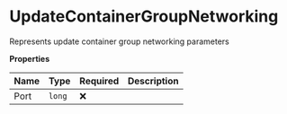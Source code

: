 # UpdateContainerGroupNetworking

Represents update container group networking parameters

**Properties**

| Name | Type   | Required | Description |
| :--- | :----- | :------- | :---------- |
| Port | `long` | ❌       |             |
